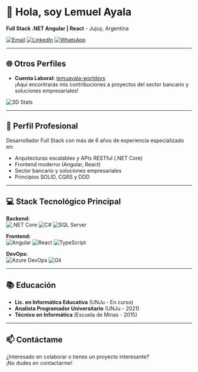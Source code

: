 # 👋 Hola, soy Lemuel Ayala 
**Full Stack .NET Angular | React** - Jujuy, Argentina

[![Email](https://img.shields.io/badge/Email-lemuayala@gmail.com-D14836?style=flat&logo=gmail)](mailto:lemuayala@gmail.com)
[![LinkedIn](https://img.shields.io/badge/LinkedIn-Lemuel_Ayala-0077B5?style=flat&logo=linkedin)](https://www.linkedin.com/in/lemuayala/)
[![WhatsApp](https://img.shields.io/badge/WhatsApp-+54_370_460_6763-25D366?style=flat&logo=whatsapp)](https://wa.me/543704606763)

---

## 🌐 Otros Perfiles
- **Cuenta Laboral:** [lemuayala-worldsys](https://github.com/lemuayala-worldsys)  
  ¡Aquí encontrarás mis contribuciones a proyectos del sector bancario y soluciones empresariales!

![3D Stats](https://github-profile-summary-cards.vercel.app/api/cards/profile-details?username=lemuayala&theme=dark)


---

## 🚀 Perfil Profesional
Desarrollador Full Stack con más de 6 años de experiencia especializado en:
- Arquitecturas escalables y APIs RESTful (.NET Core)
- Frontend moderno (Angular, React)
- Sector bancario y soluciones empresariales
- Principios SOLID, CQRS y DDD

---

## 💻 Stack Tecnológico Principal
**Backend:**  
![.NET Core](https://img.shields.io/badge/.NET-5C2D91?style=for-the-badge&logo=.net&logoColor=white)
![C#](https://img.shields.io/badge/C%23-239120?style=for-the-badge&logo=c-sharp&logoColor=white)
![SQL Server](https://img.shields.io/badge/Microsoft_SQL_Server-CC2927?style=for-the-badge&logo=microsoft-sql-server&logoColor=white)

**Frontend:**  
![Angular](https://img.shields.io/badge/Angular-DD0031?style=for-the-badge&logo=angular&logoColor=white)
![React](https://img.shields.io/badge/React-20232A?style=for-the-badge&logo=react&logoColor=61DAFB)
![TypeScript](https://img.shields.io/badge/TypeScript-007ACC?style=for-the-badge&logo=typescript&logoColor=white)

**DevOps:**  
![Azure DevOps](https://img.shields.io/badge/Azure_DevOps-0078D7?style=for-the-badge&logo=azure-devops&logoColor=white)
![Git](https://img.shields.io/badge/GIT-E44C30?style=for-the-badge&logo=git&logoColor=white)


---

## 📚 Educación
- **Lic. en Informática Educativa** (UNJu - En curso)
- **Analista Programador Universitario** (UNJu - 2021)
- **Técnico en Informática** (Escuela de Minas - 2015)

---

## 📫 Contáctame
¿Interesado en colaborar o tienes un proyecto interesante?  
¡No dudes en contactarme!
